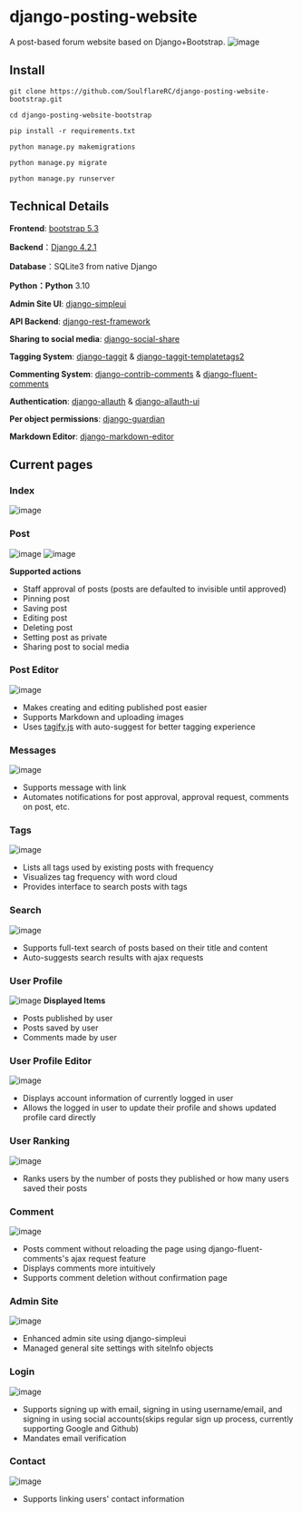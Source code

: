 #  django-posting-website
A post-based forum website based on Django+Bootstrap. 
![image](demo/demo.png)
## Install
```
git clone https://github.com/SoulflareRC/django-posting-website-bootstrap.git

cd django-posting-website-bootstrap

pip install -r requirements.txt

python manage.py makemigrations

python manage.py migrate

python manage.py runserver
```

## Technical Details
**Frontend**: [bootstrap 5.3](https://getbootstrap.com/)

**Backend**：[Django 4.2.1](https://www.djangoproject.com/)
 
**Database**：SQLite3 from native Django

**Python：Python** 3.10

**Admin Site UI**: [django-simpleui](https://github.com/newpanjing/simpleui)

**API Backend**: [django-rest-framework](https://github.com/encode/django-rest-framework)

**Sharing to social media**: [django-social-share](https://github.com/fcurella/django-social-share)

**Tagging System**: [django-taggit](https://github.com/jazzband/django-taggit) & [django-taggit-templatetags2](https://github.com/fizista/django-taggit-templatetags2)

**Commenting System**: [django-contrib-comments](https://github.com/django/django-contrib-comments) & [django-fluent-comments](https://github.com/django-fluent/django-fluent-comments)

**Authentication**: [django-allauth](https://github.com/pennersr/django-allauth) & [django-allauth-ui](https://github.com/danihodovic/django-allauth-ui)

**Per object permissions**: [django-guardian](https://github.com/django-guardian/django-guardian)

**Markdown Editor**: [django-markdown-editor](https://github.com/agusmakmun/django-markdown-editor)


## Current pages 

### Index
![image](demo/index-1.png)

### Post 
![image](demo/post-1.png)
![image](demo/post-2.png)

**Supported actions**
- Staff approval of posts (posts are defaulted to invisible until approved) 
- Pinning post
- Saving post
- Editing post
- Deleting post
- Setting post as private
- Sharing post to social media

### Post Editor
![image](demo/post-edit-1.png)
- Makes creating and editing published post easier
- Supports Markdown and uploading images 
- Uses [tagify.js](https://github.com/yairEO/tagify) with auto-suggest for better tagging experience  

### Messages
![image](demo/inbox-1.png) 
- Supports message with link
- Automates notifications for post approval, approval request, comments on post, etc.

### Tags 
![image](demo/tags-1.png)
- Lists all tags used by existing posts with frequency
- Visualizes tag frequency with word cloud
- Provides interface to search posts with tags


### Search
![image](demo/search-1.png)
- Supports full-text search of posts based on their title and content
- Auto-suggests search results with ajax requests

### User Profile
![image](demo/profile-1.png)
**Displayed Items**
- Posts published by user
- Posts saved by user
- Comments made by user

### User Profile Editor
![image](demo/profile-update-1.png)
- Displays account information of currently logged in user
- Allows the logged in user to update their profile and shows updated profile card directly

### User Ranking 
![image](demo/ranking-1.png)
- Ranks users by the number of posts they published or how many users saved their posts

### Comment 
![image](demo/comment-1.png)
- Posts comment without reloading the page using django-fluent-comments's ajax request feature
- Displays comments more intuitively
- Supports comment deletion without confirmation page 

### Admin Site
![image](demo/admin-1.png)
- Enhanced admin site using django-simpleui
- Managed general site settings with siteInfo objects  

### Login
![image](demo/login-1.png)
- Supports signing up with email, signing in using username/email, and signing in using social accounts(skips regular sign up process, currently supporting Google and Github)
- Mandates email verification 

### Contact 
![image](demo/contact-1.png)
- Supports linking users' contact information

